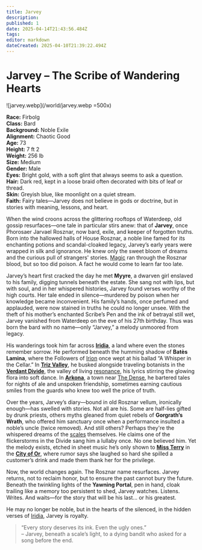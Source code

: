 ```yaml
---
title: Jarvey
description: 
published: 1
date: 2025-04-14T21:43:56.484Z
tags: 
editor: markdown
dateCreated: 2025-04-10T21:39:22.494Z
---
```


# Jarvey – The Scribe of Wandering Hearts

![jarvey.webp](/world/jarvey.webp =500x)

**Race:** Firbolg  
**Class:** Bard  
**Background:** Noble Exile  
**Alignment:** Chaotic Good  
**Age:** 73  
**Height:** 7 ft 2  
**Weight:** 256 lb  
**Size:** Medium  
**Gender:** Male  
**Eyes:** Bright gold, with a soft glint that always seems to ask a question.  
**Hair:** Dark red, kept in a loose braid often decorated with bits of leaf or thread.  
**Skin:** Greyish blue, like moonlight on a quiet stream.  
**Faith:** Fairy tales—Jarvey does not believe in gods or doctrine, but in stories with meaning, lessons, and heart.

When the wind croons across the glittering rooftops of Waterdeep, old gossip resurfaces—one tale in particular stirs anew: that of **Jarvey**, once Phorosaer Jarvael Rosznar, now bard, exile, and keeper of forgotten truths. Born into the hallowed halls of House Rosznar, a noble line famed for its enchanting potions and scandal-cloaked legacy, Jarvey’s early years were wrapped in silk and ignorance. He knew only the sweet bloom of dreams and the curious pull of strangers' stories. [Magic](/structure/mechanic/magic.md) ran through the Rosznar blood, but so too did poison. A fact he would come to learn far too late.

Jarvey’s heart first cracked the day he met **Myyre**, a dwarven girl enslaved to his family, digging tunnels beneath the estate. She sang not with lips, but with soul, and in her whispered histories, Jarvey found verses worthy of the high courts. Her tale ended in silence—murdered by poison when her knowledge became inconvenient. His family’s hands, once perfumed and applauded, were now stained in truths he could no longer unsee. With the theft of his mother’s enchanted Scribe’s Pen and the ink of betrayal still wet, Jarvey vanished from Waterdeep on the eve of his 27th birthday. Thus was born the bard with no name—only “Jarvey,” a melody unmoored from legacy.

His wanderings took him far across **[Iridia](/geography/cosmology/iridia.md)**, a land where even the stones remember sorrow. He performed beneath the humming shadow of **Batès Lamina**, where the Followers of [Irion](/being/deity/irion.md) once wept at his ballad “A Whisper in the Cellar.” In **[Triz Valley](/geography/settlement/city/triz-valley.md)**, he busked alongside traveling botanists in the **[Verdant Divide](/geography/region/verdant-divide.md)**, the valley of living [resonance](/structure/mechanic/resonance.md), his lyrics stirring the glowing flora into soft dance. In **[Arkona](/geography/settlement/city/arkona.md)**, a town near [The Dense](/geography/cosmology/plane-of-existance/the-dense.md), he bartered tales for nights of ale and unspoken friendship, sometimes earning cautious smiles from the guards who knew too well the price of truth.

Over the years, Jarvey’s diary—bound in old Rosznar vellum, ironically enough—has swelled with stories. Not all are his. Some are half-lies gifted by drunk priests, others myths gleaned from quiet rebels of **Gorgrath’s Wrath**, who offered him sanctuary once when a performance insulted a noble’s uncle (twice removed). And still others? Perhaps they're the whispered dreams of the [scales](/geography/landmark/scale.md) themselves. He claims one of the flickerstorms in the Divide sang him a lullaby once. No one believed him. Yet the melody exists, etched in sheet music he’s only shown to **[Miss Terry](/being/character/miss-terry.md)** in the **[City of Or](/geography/settlement/city/city-of-or.md)**, where rumor says she laughed so hard she spilled a customer’s drink and made them thank her for the privilege.

Now, the world changes again. The Rosznar name resurfaces. Jarvey returns, not to reclaim honor, but to ensure the past cannot bury the future. Beneath the twinkling lights of the **Yawning Portal**, pen in hand, cloak trailing like a memory too persistent to shed, Jarvey watches. Listens. Writes. And waits—for the story that will be his last... or his greatest.

He may no longer be noble, but in the hearts of the silenced, in the hidden verses of [Iridia](/geography/cosmology/iridia.md), Jarvey is royalty.

> “Every story deserves its ink. Even the ugly ones.”  
> – Jarvey, beneath a scale’s light, to a dying bandit who asked for a song before the end.

